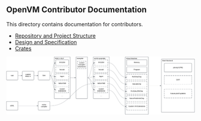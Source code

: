 ## OpenVM Contributor Documentation

This directory contains documentation for contributors.

- [Repository and Project Structure](./repo)
- [Design and Specification](./specs)
- [Crates](./crates)

![](../assets/modularity.svg)
